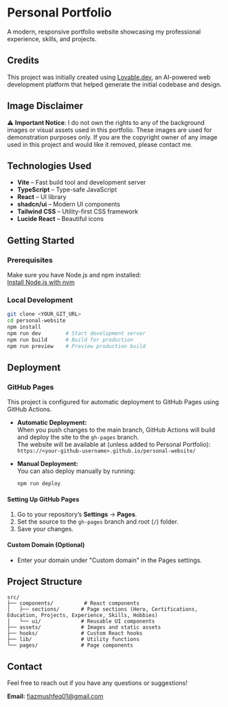 # Personal Portfolio

A modern, responsive portfolio website showcasing my professional experience, skills, and projects.

## Credits

This project was initially created using [Lovable.dev](https://lovable.dev), an AI-powered web development platform that helped generate the initial codebase and design.

## Image Disclaimer

⚠️ **Important Notice**: I do not own the rights to any of the background images or visual assets used in this portfolio. These images are used for demonstration purposes only. If you are the copyright owner of any image used in this project and would like it removed, please contact me.

## Technologies Used

- **Vite** – Fast build tool and development server
- **TypeScript** – Type-safe JavaScript
- **React** – UI library
- **shadcn/ui** – Modern UI components
- **Tailwind CSS** – Utility-first CSS framework
- **Lucide React** – Beautiful icons

## Getting Started

### Prerequisites

Make sure you have Node.js and npm installed:  
[Install Node.js with nvm](https://github.com/nvm-sh/nvm#installing-and-updating)

### Local Development

```bash
git clone <YOUR_GIT_URL>
cd personal-website
npm install
npm run dev        # Start development server
npm run build      # Build for production
npm run preview    # Preview production build
```

## Deployment

### GitHub Pages

This project is configured for automatic deployment to GitHub Pages using GitHub Actions.

- **Automatic Deployment:**  
  When you push changes to the main branch, GitHub Actions will build and deploy the site to the `gh-pages` branch.  
  The website will be available at (unless added to Personal Portfolio):  
  `https://<your-github-username>.github.io/personal-website/`

- **Manual Deployment:**  
  You can also deploy manually by running:
  ```bash
  npm run deploy
  ```

#### Setting Up GitHub Pages

1. Go to your repository’s **Settings** → **Pages**.
2. Set the source to the `gh-pages` branch and root (`/`) folder.
3. Save your changes.

#### Custom Domain (Optional)

- Enter your domain under "Custom domain" in the Pages settings.

## Project Structure

```
src/
├── components/          # React components
│   ├── sections/       # Page sections (Hero, Certifications, Education, Projects, Experience, Skills, Hobbies)
│   └── ui/             # Reusable UI components
├── assets/             # Images and static assets
├── hooks/              # Custom React hooks
├── lib/                # Utility functions
└── pages/              # Page components
```

## Contact

Feel free to reach out if you have any questions or suggestions!

**Email:** [fiazmushfeq01@gmail.com](mailto:fiazmushfeq01@gmail.com)
